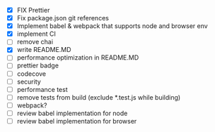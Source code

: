 * [x] FIX Prettier
* [x] Fix package.json git references
* [x] Implement babel & webpack that supports node and browser env
* [x] implement CI
* [ ] remove chai
* [x] write README.MD
* [ ] performance optimization in README.MD
* [ ] prettier badge
* [ ] codecove
* [ ] security
* [ ] performance test
* [ ] remove tests from build (exclude *.test.js while building)
* [ ] webpack?
* [ ] review babel implementation for node
* [ ] review babel implementation for browser
